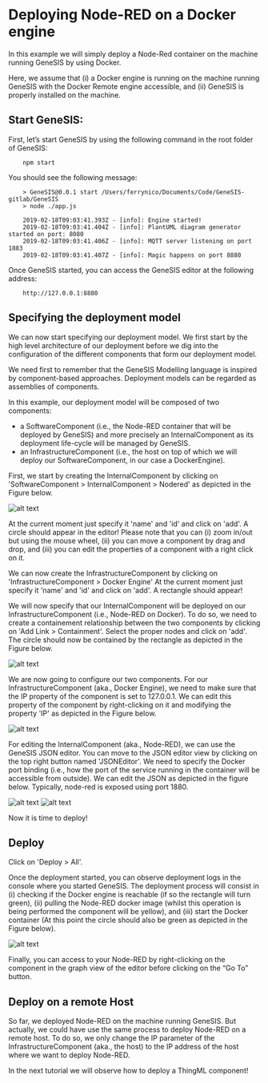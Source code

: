 # Deploying Node-RED on a Docker engine

In this example we will simply deploy a Node-Red container on the machine running GeneSIS by using Docker. 

Here, we assume that (i) a Docker engine is running on the machine running GeneSIS with the Docker Remote engine accessible, and (ii) GeneSIS is properly installed on the machine.

## Start GeneSIS:

First, let’s start GeneSIS by using the following command in the root folder of GeneSIS:

        npm start

You should see the following message:

        > GeneSIS@0.0.1 start /Users/ferrynico/Documents/Code/GeneSIS-gitlab/GeneSIS
        > node ./app.js
        
        2019-02-18T09:03:41.393Z - [info]: Engine started!
        2019-02-18T09:03:41.404Z - [info]: PlantUML diagram generator started on port: 8080
        2019-02-18T09:03:41.406Z - [info]: MQTT server listening on port 1883
        2019-02-18T09:03:41.407Z - [info]: Magic happens on port 8880

Once GeneSIS started, you can access the GeneSIS editor at the following address:

        http://127.0.0.1:8880

## Specifying the deployment model

We can now start specifying our deployment model. We first start by the high level architecture of our deployment before we dig into the configuration of the different components that form our deployment model. 

We need first to remember that the GeneSIS Modelling language is inspired by component-based approaches. Deployment models can be regarded as assemblies of components. 

In this example, our deployment model will be composed of two components: 
* a SoftwareComponent (i.e., the Node-RED container that will be deployed by GeneSIS) and more precisely an InternalComponent as its deployment life-cycle will be managed by GeneSIS.
* an InfrastructureComponent (i.e., the host on top of which we will deploy our SoftwareComponent, in our case a DockerEngine).

First, we start by creating the InternalComponent by clicking on 'SoftwareComponent > InternalComponent > Nodered' as depicted in the Figure below.

![alt text](docs/examples/1.nodered_localhost/images/create_component.png "Create Component")

At the current moment just specify it 'name' and 'id' and click on 'add'.
A circle should appear in the editor! Please note that you can (i) zoom in/out but using the mouse wheel, (ii) you can move a component by drag and drop, and (iii) you can edit the properties of a component with a right click on it.

We can now create the InfrastructureComponent by clicking on 'InfrastructureComponent > Docker Engine'
At the current moment just specify it 'name' and 'id' and click on 'add'. A rectangle should appear!

We will now specify that our InternalComponent will be deployed on our InfrastructureComponent (i.e., Node-RED on Docker). To do so, we need to create a containement relationship between the two components by clicking on 'Add Link > Containment'.
Select the proper nodes and click on 'add'. The circle should now be contained by the rectangle as depicted in the Figure below.

![alt text](docs/examples/1.nodered_localhost/images/containment.png "Containment")

We are now going to configure our two components. 
For our InfrastructureComponent (aka., Docker Engine), we need to make sure that the IP property of the component is set to 127.0.0.1.
We can edit this property of the component by right-clicking on it and modifying the property 'IP' as depicted in the Figure below.

![alt text](docs/examples/1.nodered_localhost/images/port_container.png "Set port of the Docker engine")

For editing the InternalComponent (aka., Node-RED), we can use the GeneSIS JSON editor. You can move to the JSON editor view by clicking on the top right button named 'JSONEditor'.
We need to specify the Docker port binding (i.e., how the port of the service running in the container will be accessible from outside).
We can edit the JSON as depicted in the figure below. Typically, node-red is exposed using port 1880.

![alt text](docs/examples/1.nodered_localhost/images/delete.png "Delete inputs in the JSON")
![alt text](docs/examples/1.nodered_localhost/images/port.png "Set port of the Docker binding")

Now it is time to deploy!

## Deploy

Click on 'Deploy > All'.

Once the deployment started, you can observe deployment logs in the console where you started GeneSIS. The deployment process will consist in (i) checking if the Docker engine is reachable (if so the rectangle will turn green), (ii) pulling the Node-RED docker image (whilst this operation is being performed the component will be yellow), and (iii) start the Docker container (At this point the circle should also be green as depicted in the Figure below).

![alt text](docs/examples/1.nodered_localhost/images/deployment.png "Successful deployment")

Finally, you can access to your Node-RED by right-clicking on the component in the graph view of the editor before clicking on the “Go To” button.

## Deploy on a remote Host

So far, we deployed Node-RED on the machine running GeneSIS. But actually, we could have use the same process to deploy Node-RED on a remote host.
To do so, we only change the IP parameter of the InfrastructureComponent (aka., the host) to the IP address of the host where we want to deploy Node-RED.

In the next tutorial we will observe how to deploy a ThingML component!

